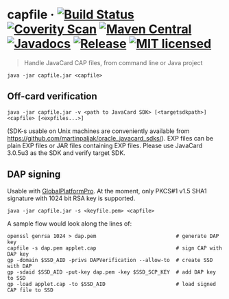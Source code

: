 # capfile · [![Build Status](https://github.com/martinpaljak/capfile/workflows/PR%20check/badge.svg)](https://github.com/martinpaljak/capfile/actions) [![Coverity Scan](https://scan.coverity.com/projects/16101/badge.svg)](https://scan.coverity.com/projects/martinpaljak-capfile) [![Maven Central](https://maven-badges.herokuapp.com/maven-central/com.github.martinpaljak/capfile/badge.svg)](https://mvnrepository.com/artifact/com.github.martinpaljak/capfile) [![Javadocs](https://www.javadoc.io/badge/com.github.martinpaljak/capfile.svg?color=blue)](https://www.javadoc.io/doc/com.github.martinpaljak/capfile) [![Release](	https://img.shields.io/github/release/martinpaljak/capfile/all.svg)](https://github.com/martinpaljak/capfile/releases) [![MIT licensed](https://img.shields.io/badge/license-MIT-blue.svg)](https://github.com/martinpaljak/capfile/blob/master/LICENSE)

> Handle JavaCard CAP files, from command line or Java project

    java -jar capfile.jar <capfile>

## Off-card verification

    java -jar capfile.jar -v <path to JavaCard SDK> [<targetsdkpath>] <capfile> [<expfiles...>]

(SDK-s usable on Unix machines are conveniently available from https://github.com/martinpaljak/oracle_javacard_sdks/). EXP files can be plain EXP files or JAR files containing EXP files. Please use JavaCard 3.0.5u3 as the SDK and verify target SDK.

## DAP signing
Usable with [GlobalPlatformPro](https://github.com/martinpaljak/GlobalPlatformPro). At the moment, only PKCS#1 v1.5 SHA1 signature with 1024 bit RSA key is supported.

    java -jar capfile.jar -s <keyfile.pem> <capfile>

A sample flow would look along the lines of:

```shell
openssl genrsa 1024 > dap.pem                          # generate DAP key
capfile -s dap.pem applet.cap                          # sign CAP with DAP key
gp -domain $SSD_AID -privs DAPVerification --allow-to  # create SSD with DAP
gp -sdaid $SSD_AID -put-key dap.pem -key $SSD_SCP_KEY  # add DAP key to SSD
gp -load applet.cap -to $SSD_AID                       # load signed CAP file to SSD
```
